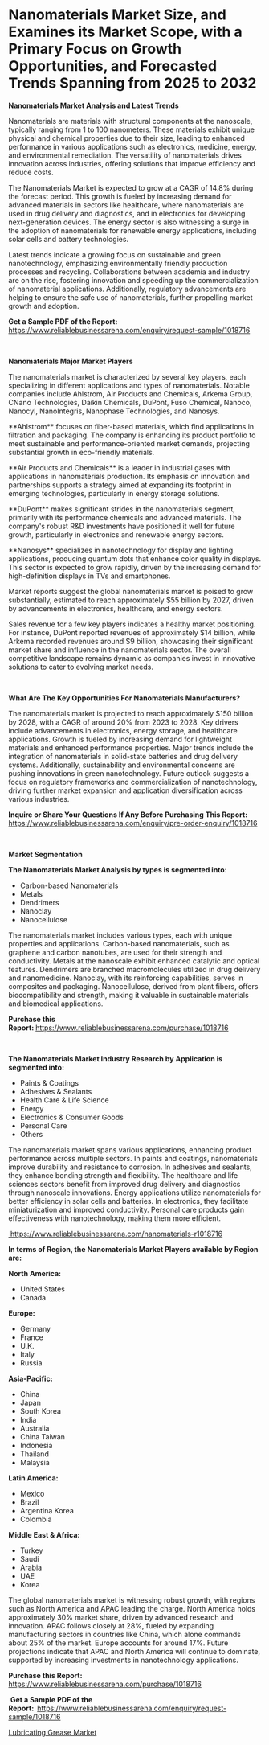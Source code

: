 <p><h1>Nanomaterials Market Size, and Examines its Market Scope, with a Primary Focus on Growth Opportunities, and Forecasted Trends Spanning from 2025 to 2032</h1></p><p><strong>Nanomaterials Market Analysis and Latest Trends</strong></p>
<p><p>Nanomaterials are materials with structural components at the nanoscale, typically ranging from 1 to 100 nanometers. These materials exhibit unique physical and chemical properties due to their size, leading to enhanced performance in various applications such as electronics, medicine, energy, and environmental remediation. The versatility of nanomaterials drives innovation across industries, offering solutions that improve efficiency and reduce costs.</p><p>The Nanomaterials Market is expected to grow at a CAGR of 14.8% during the forecast period. This growth is fueled by increasing demand for advanced materials in sectors like healthcare, where nanomaterials are used in drug delivery and diagnostics, and in electronics for developing next-generation devices. The energy sector is also witnessing a surge in the adoption of nanomaterials for renewable energy applications, including solar cells and battery technologies.</p><p>Latest trends indicate a growing focus on sustainable and green nanotechnology, emphasizing environmentally friendly production processes and recycling. Collaborations between academia and industry are on the rise, fostering innovation and speeding up the commercialization of nanomaterial applications. Additionally, regulatory advancements are helping to ensure the safe use of nanomaterials, further propelling market growth and adoption.</p></p>
<p><strong>Get a Sample PDF of the Report:&nbsp;</strong> <a href="https://www.reliablebusinessarena.com/enquiry/request-sample/1018716?utm_campaign=3270&utm_medium=2&utm_source=Github&utm_content=ia&utm_term=02042025&utm_id=nanomaterials">https://www.reliablebusinessarena.com/enquiry/request-sample/1018716</a></p>
<p>&nbsp;</p>
<p><strong>Nanomaterials Major Market Players</strong></p>
<p><p>The nanomaterials market is characterized by several key players, each specializing in different applications and types of nanomaterials. Notable companies include Ahlstrom, Air Products and Chemicals, Arkema Group, CNano Technologies, Daikin Chemicals, DuPont, Fuso Chemical, Nanoco, Nanocyl, NanoIntegris, Nanophase Technologies, and Nanosys.</p><p>**Ahlstrom** focuses on fiber-based materials, which find applications in filtration and packaging. The company is enhancing its product portfolio to meet sustainable and performance-oriented market demands, projecting substantial growth in eco-friendly materials.</p><p>**Air Products and Chemicals** is a leader in industrial gases with applications in nanomaterials production. Its emphasis on innovation and partnerships supports a strategy aimed at expanding its footprint in emerging technologies, particularly in energy storage solutions.</p><p>**DuPont** makes significant strides in the nanomaterials segment, primarily with its performance chemicals and advanced materials. The company's robust R&D investments have positioned it well for future growth, particularly in electronics and renewable energy sectors.</p><p>**Nanosys** specializes in nanotechnology for display and lighting applications, producing quantum dots that enhance color quality in displays. This sector is expected to grow rapidly, driven by the increasing demand for high-definition displays in TVs and smartphones.</p><p>Market reports suggest the global nanomaterials market is poised to grow substantially, estimated to reach approximately $55 billion by 2027, driven by advancements in electronics, healthcare, and energy sectors.</p><p>Sales revenue for a few key players indicates a healthy market positioning. For instance, DuPont reported revenues of approximately $14 billion, while Arkema recorded revenues around $9 billion, showcasing their significant market share and influence in the nanomaterials sector. The overall competitive landscape remains dynamic as companies invest in innovative solutions to cater to evolving market needs.</p></p>
<p>&nbsp;</p>
<p><strong>What Are The Key Opportunities For Nanomaterials Manufacturers?</strong></p>
<p><p>The nanomaterials market is projected to reach approximately $150 billion by 2028, with a CAGR of around 20% from 2023 to 2028. Key drivers include advancements in electronics, energy storage, and healthcare applications. Growth is fueled by increasing demand for lightweight materials and enhanced performance properties. Major trends include the integration of nanomaterials in solid-state batteries and drug delivery systems. Additionally, sustainability and environmental concerns are pushing innovations in green nanotechnology. Future outlook suggests a focus on regulatory frameworks and commercialization of nanotechnology, driving further market expansion and application diversification across various industries.</p></p>
<p><strong>Inquire or Share Your Questions If Any Before Purchasing This Report:</strong> <a href="https://www.reliablebusinessarena.com/enquiry/pre-order-enquiry/1018716?utm_campaign=3270&utm_medium=2&utm_source=Github&utm_content=ia&utm_term=02042025&utm_id=nanomaterials">https://www.reliablebusinessarena.com/enquiry/pre-order-enquiry/1018716</a></p>
<p>&nbsp;</p>
<p><strong>Market Segmentation</strong></p>
<p><strong>The Nanomaterials Market Analysis by types is segmented into:</strong></p>
<p><ul><li>Carbon-based Nanomaterials</li><li>Metals</li><li>Dendrimers</li><li>Nanoclay</li><li>Nanocellulose</li></ul></p>
<p><p>The nanomaterials market includes various types, each with unique properties and applications. Carbon-based nanomaterials, such as graphene and carbon nanotubes, are used for their strength and conductivity. Metals at the nanoscale exhibit enhanced catalytic and optical features. Dendrimers are branched macromolecules utilized in drug delivery and nanomedicine. Nanoclay, with its reinforcing capabilities, serves in composites and packaging. Nanocellulose, derived from plant fibers, offers biocompatibility and strength, making it valuable in sustainable materials and biomedical applications.</p></p>
<p><strong>Purchase this Report:&nbsp;</strong><a href="https://www.reliablebusinessarena.com/purchase/1018716?utm_campaign=3270&utm_medium=2&utm_source=Github&utm_content=ia&utm_term=02042025&utm_id=nanomaterials">https://www.reliablebusinessarena.com/purchase/1018716</a></p>
<p>&nbsp;</p>
<p><strong>The Nanomaterials Market Industry Research by Application is segmented into:</strong></p>
<p><ul><li>Paints & Coatings</li><li>Adhesives & Sealants</li><li>Health Care & Life Science</li><li>Energy</li><li>Electronics & Consumer Goods</li><li>Personal Care</li><li>Others</li></ul></p>
<p><p>The nanomaterials market spans various applications, enhancing product performance across multiple sectors. In paints and coatings, nanomaterials improve durability and resistance to corrosion. In adhesives and sealants, they enhance bonding strength and flexibility. The healthcare and life sciences sectors benefit from improved drug delivery and diagnostics through nanoscale innovations. Energy applications utilize nanomaterials for better efficiency in solar cells and batteries. In electronics, they facilitate miniaturization and improved conductivity. Personal care products gain effectiveness with nanotechnology, making them more efficient.</p></p>
<p><a href="https://www.reliablebusinessarena.com/nanomaterials-r1018716?utm_campaign=3270&utm_medium=2&utm_source=Github&utm_content=ia&utm_term=02042025&utm_id=nanomaterials">&nbsp;https://www.reliablebusinessarena.com/nanomaterials-r1018716</a></p>
<p><strong>In terms of Region, the Nanomaterials Market Players available by Region are:</strong></p>
<p>
    <p> <strong> North America: </strong>
        <ul>
            <li>United States</li>
            <li>Canada</li>
        </ul>
        </p> 
    <p> <strong> Europe: </strong>
        <ul>
            <li>Germany</li>
            <li>France</li>
            <li>U.K.</li>
            <li>Italy</li>
            <li>Russia</li>
        </ul>
        </p> 
    <p> <strong> Asia-Pacific: </strong>
        <ul>
            <li>China</li>
            <li>Japan</li>
            <li>South Korea</li>
            <li>India</li>
            <li>Australia</li>
            <li>China Taiwan</li>
            <li>Indonesia</li>
            <li>Thailand</li>
            <li>Malaysia</li>
        </ul>
        </p> 
    <p> <strong> Latin America: </strong>
        <ul>
            <li>Mexico</li>
            <li>Brazil</li>
            <li>Argentina Korea</li>
            <li>Colombia</li>
        </ul>
        </p> 
    <p> <strong> Middle East & Africa: </strong>
        <ul>
            <li>Turkey</li>
            <li>Saudi</li>
            <li>Arabia</li>
            <li>UAE</li>
            <li>Korea</li>
        </ul>
    </p>
    </p>
<p><p>The global nanomaterials market is witnessing robust growth, with regions such as North America and APAC leading the charge. North America holds approximately 30% market share, driven by advanced research and innovation. APAC follows closely at 28%, fueled by expanding manufacturing sectors in countries like China, which alone commands about 25% of the market. Europe accounts for around 17%. Future projections indicate that APAC and North America will continue to dominate, supported by increasing investments in nanotechnology applications.</p></p>
<p><strong>Purchase this Report: </strong><a href="https://www.reliablebusinessarena.com/purchase/1018716?utm_campaign=3270&utm_medium=2&utm_source=Github&utm_content=ia&utm_term=02042025&utm_id=nanomaterials">https://www.reliablebusinessarena.com/purchase/1018716</a></p>
<p>&nbsp;<strong>Get a Sample PDF of the Report:&nbsp;&nbsp;</strong><a href="https://www.reliablebusinessarena.com/enquiry/request-sample/1018716?utm_campaign=3270&utm_medium=2&utm_source=Github&utm_content=ia&utm_term=02042025&utm_id=nanomaterials">https://www.reliablebusinessarena.com/enquiry/request-sample/1018716</a></p>
<p><strong></strong></p>
<p><p><a href="https://github.com/jhamygunler/Market-Research-Report-List-1/blob/main/lubricating-grease-market.md?utm_campaign=3270&utm_medium=2&utm_source=Github&utm_content=ia&utm_term=02042025&utm_id=nanomaterials">Lubricating Grease Market</a></p></p>